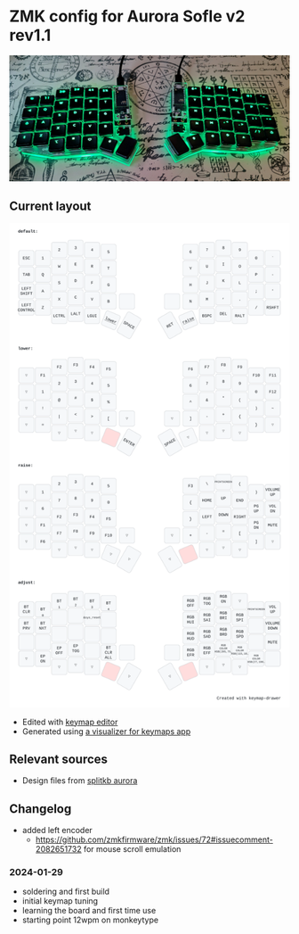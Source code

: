 # ZMK config for Aurora Sofle v2 rev1.1

![board](docs/board.jpg)


## Current layout

![layout](docs/layout.svg)

- Edited with [keymap editor](https://nickcoutsos.github.io/keymap-editor/)
- Generated using [a visualizer for keymaps app](https://keymap-drawer.streamlit.app/)

## Relevant sources

- Design files from [splitkb aurora](https://github.com/splitkb/aurora/tree/master/Aurora%20Sofle%20v2)


## Changelog

- added left encoder
  - https://github.com/zmkfirmware/zmk/issues/72#issuecomment-2082651732 for mouse scroll emulation

### 2024-01-29

- soldering and first build
- initial keymap tuning
- learning the board and first time use
- starting point 12wpm on monkeytype
